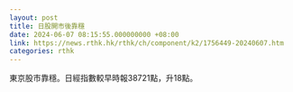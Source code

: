 ```yaml
---
layout: post
title: 日股開市後靠穩
date: 2024-06-07 08:15:55.000000000 +08:00
link: https://news.rthk.hk/rthk/ch/component/k2/1756449-20240607.htm
categories: rthk
---
```


東京股市靠穩。日經指數較早時報38721點，升18點。
